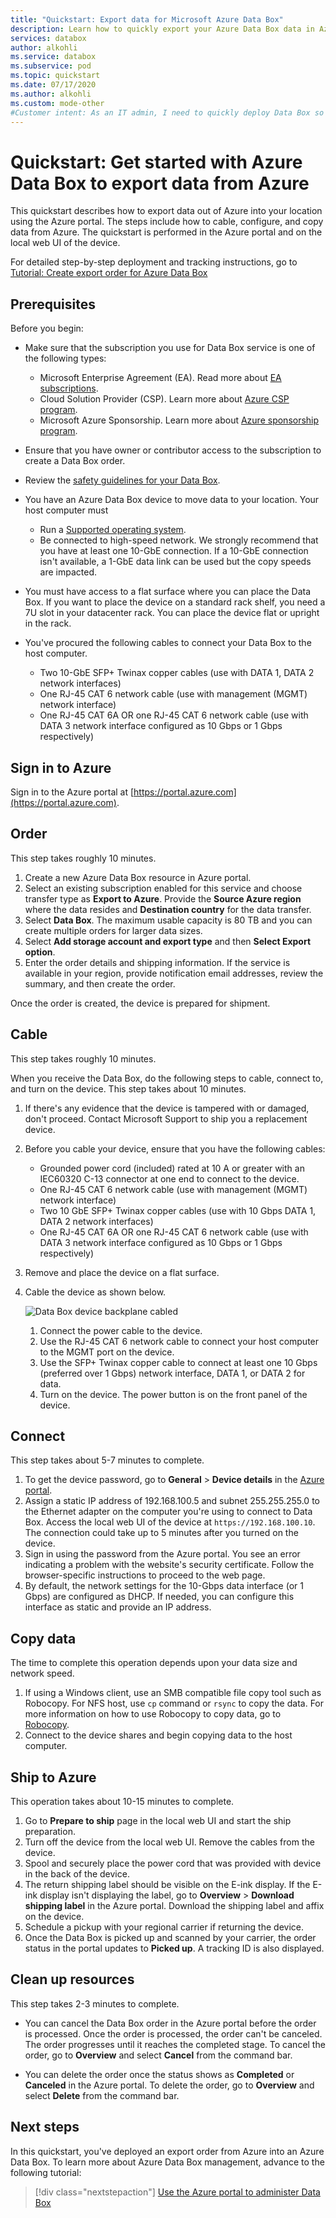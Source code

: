 ```yaml
---
title: "Quickstart: Export data for Microsoft Azure Data Box"
description: Learn how to quickly export your Azure Data Box data in Azure portal
services: databox
author: alkohli
ms.service: databox
ms.subservice: pod
ms.topic: quickstart
ms.date: 07/17/2020
ms.author: alkohli
ms.custom: mode-other
#Customer intent: As an IT admin, I need to quickly deploy Data Box so as to import data into Azure.
---
```


# Quickstart: Get started with Azure Data Box to export data from Azure

This quickstart describes how to export data out of Azure into your location using the Azure portal. The steps include how to cable, configure, and copy data from Azure. The quickstart is performed in the Azure portal and on the local web UI of the device.

For detailed step-by-step deployment and tracking instructions, go to [Tutorial: Create export order for Azure Data Box](data-box-deploy-export-ordered.md)

## Prerequisites

Before you begin:

* Make sure that the subscription you use for Data Box service is one of the following types:
  * Microsoft Enterprise Agreement (EA). Read more about [EA subscriptions](https://azure.microsoft.com/pricing/enterprise-agreement/).
  * Cloud Solution Provider (CSP). Learn more about [Azure CSP program](/azure/cloud-solution-provider/overview/azure-csp-overview).
  * Microsoft Azure Sponsorship. Learn more about [Azure sponsorship program](https://azure.microsoft.com/offers/ms-azr-0036p/).

* Ensure that you have owner or contributor access to the subscription to create a Data Box order.
* Review the [safety guidelines for your Data Box](data-box-safety.md).
* You have an Azure Data Box device to move data to your location. Your host computer must
  * Run a [Supported operating system](data-box-system-requirements.md).
  * Be connected to high-speed network. We strongly recommend that you have at least one 10-GbE connection. If a 10-GbE connection isn't available, a 1-GbE data link can be used but the copy speeds are impacted.
* You must have access to a flat surface where you can place the Data Box. If you want to place the device on a standard rack shelf, you need a 7U slot in your datacenter rack. You can place the device flat or upright in the rack.
* You've procured the following cables to connect your Data Box to the host computer.
  * Two 10-GbE SFP+ Twinax copper cables (use with DATA 1, DATA 2 network interfaces)
  * One RJ-45 CAT 6 network cable (use with management (MGMT) network interface)
  * One RJ-45 CAT 6A OR one RJ-45 CAT 6 network cable (use with DATA 3 network interface configured as 10 Gbps or 1 Gbps respectively)

## Sign in to Azure

Sign in to the Azure portal at [https://portal.azure.com](https://portal.azure.com).

## Order

This step takes roughly 10 minutes.

1. Create a new Azure Data Box resource in Azure portal.
2. Select an existing subscription enabled for this service and choose transfer type as **Export to Azure**. Provide the **Source Azure region** where the data resides and **Destination country** for the data transfer.
3. Select **Data Box**. The maximum usable capacity is 80 TB and you can create multiple orders for larger data sizes.
4. Select **Add storage account and export type** and then **Select Export option**.
5. Enter the order details and shipping information. If the service is available in your region, provide notification email addresses, review the summary, and then create the order.

Once the order is created, the device is prepared for shipment.

## Cable

This step takes roughly 10 minutes.

When you receive the Data Box, do the following steps to cable, connect to, and turn on the device. This step takes about 10 minutes.

1. If there's any evidence that the device is tampered with or damaged, don't proceed. Contact Microsoft Support to ship you a replacement device.
2. Before you cable your device, ensure that you have the following cables:

   * Grounded power cord (included) rated at 10 A or greater with an IEC60320 C-13 connector at one end to connect to the device.
   * One RJ-45 CAT 6 network cable (use with management (MGMT) network interface)
   * Two 10 GbE SFP+ Twinax copper cables (use with 10 Gbps DATA 1, DATA 2 network interfaces)
   * One RJ-45 CAT 6A OR one RJ-45 CAT 6 network cable (use with DATA 3 network interface configured as 10 Gbps or 1 Gbps respectively)

3. Remove and place the device on a flat surface.

4. Cable the device as shown below.  

    ![Data Box device backplane cabled](media/data-box-deploy-set-up/data-box-cabled-dhcp.png)  

    1. Connect the power cable to the device.
    2. Use the RJ-45 CAT 6 network cable to connect your host computer to the MGMT port on the device.
    3. Use the SFP+ Twinax copper cable to connect at least one 10 Gbps (preferred over 1 Gbps) network interface, DATA 1, or DATA 2 for data.
    4. Turn on the device. The power button is on the front panel of the device.

## Connect

This step takes about 5-7 minutes to complete.

1. To get the device password, go to **General** > **Device details** in the [Azure portal](https://portal.azure.com).
2. Assign a static IP address of 192.168.100.5 and subnet 255.255.255.0 to the Ethernet adapter on the computer you're using to connect to Data Box. Access the local web UI of the device at `https://192.168.100.10`. The connection could take up to 5 minutes after you turned on the device.
3. Sign in using the password from the Azure portal. You see an error indicating a problem with the website's security certificate. Follow the browser-specific instructions to proceed to the web page.
4. By default, the network settings for the 10-Gbps data interface (or 1 Gbps) are configured as DHCP. If needed, you can configure this interface as static and provide an IP address.

## Copy data

The time to complete this operation depends upon your data size and network speed.

1. If using a Windows client, use an SMB compatible file copy tool such as Robocopy. For NFS host, use `cp` command or `rsync` to copy the data. For more information on how to use Robocopy to copy data, go to [Robocopy](/previous-versions/technet-magazine/ee851678(v=msdn.10)).
2. Connect to the device shares and begin copying data to the host computer.
<!-- 1. Connect to the device shares using the path:`\\<IP address of your device>\ShareName`. To get the share access credentials, go to the **Connect & copy** page in the local web UI of the Data Box. --> 

## Ship to Azure

This operation takes about 10-15 minutes to complete.

1. Go to **Prepare to ship** page in the local web UI and start the ship preparation.
2. Turn off the device from the local web UI. Remove the cables from the device.
3. Spool and securely place the power cord that was provided with device in the back of the device.
4. The return shipping label should be visible on the E-ink display. If the E-ink display isn't displaying the label, go to **Overview** > **Download shipping label** in the Azure portal. Download the shipping label and affix on the device.
5. Schedule a pickup with your regional carrier if returning the device.
6. Once the Data Box is picked up and scanned by your carrier, the order status in the portal updates to **Picked up**. A tracking ID is also displayed.

## Clean up resources

This step takes 2-3 minutes to complete.

* You can cancel the Data Box order in the Azure portal before the order is processed. Once the order is processed, the order can't be canceled. The order progresses until it reaches the completed stage. To cancel the order, go to **Overview** and select **Cancel** from the command bar.

* You can delete the order once the status shows as **Completed** or **Canceled** in the Azure portal. To delete the order, go to **Overview** and select **Delete** from the command bar.

## Next steps

In this quickstart, you've deployed an export order from Azure into an Azure Data Box. To learn more about Azure Data Box management, advance to the following tutorial:

> [!div class="nextstepaction"]
> [Use the Azure portal to administer Data Box](data-box-portal-admin.md)
